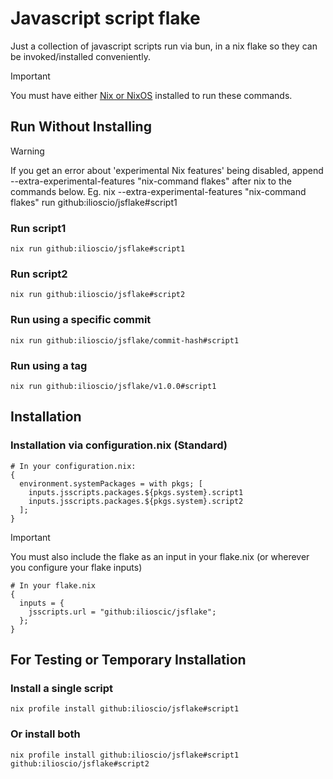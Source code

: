 # Javascript script flake
Just a collection of javascript scripts run via bun, in a nix flake so they can be invoked/installed conveniently.

> [!IMPORTANT]
> You must have either [Nix or NixOS](https://nixos.org/download/#download-nix) installed to run these commands.

## Run Without Installing
>[!WARNING]
>If you get an error about 'experimental Nix features' being disabled, append --extra-experimental-features "nix-command flakes" after nix to the commands below.
>Eg. nix --extra-experimental-features "nix-command flakes" run github:ilioscio/jsflake#script1

### Run script1
```
nix run github:ilioscio/jsflake#script1
```

### Run script2
```
nix run github:ilioscio/jsflake#script2
```

### Run using a specific commit
```
nix run github:ilioscio/jsflake/commit-hash#script1
```

### Run using a tag
```
nix run github:ilioscio/jsflake/v1.0.0#script1
```

## Installation

### Installation via configuration.nix (Standard)
```
# In your configuration.nix:
{
  environment.systemPackages = with pkgs; [
    inputs.jsscripts.packages.${pkgs.system}.script1
    inputs.jsscripts.packages.${pkgs.system}.script2
  ];
}
```
>[!IMPORTANT]
>You must also include the flake as an input in your flake.nix (or wherever you configure your flake inputs)
```
# In your flake.nix
{
  inputs = {
    jsscripts.url = "github:ilioscic/jsflake";
  };
}
```

## For Testing or Temporary Installation

### Install a single script
```
nix profile install github:ilioscio/jsflake#script1
```

### Or install both
```
nix profile install github:ilioscio/jsflake#script1 github:ilioscio/jsflake#script2
```

